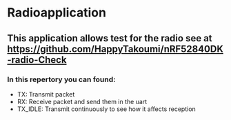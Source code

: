 # Radioapplication

## This application allows test for the radio see at https://github.com/HappyTakoumi/nRF52840DK-radio-Check

### In this repertory you can found:
* TX: Transmit packet
* RX: Receive packet and send them in the uart 
* TX_IDLE: Transmit continuously ​to see how it affects reception


